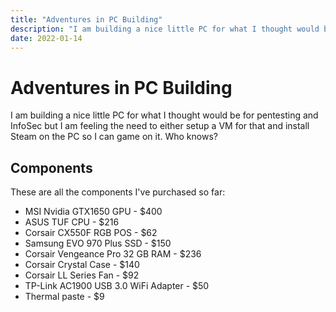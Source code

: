 ```yaml
---
title: "Adventures in PC Building"
description: "I am building a nice little PC for what I thought would be for pentesting and InfoSec but I am feeling the need to either setup a VM for that and install Steam "
date: 2022-01-14
---
```

# Adventures in PC Building

I am building a nice little PC for what I thought would be for pentesting and InfoSec but I am feeling the need to either setup a VM for that and install Steam on the PC so I can game on it. Who knows?

## Components

These are all the components I've purchased so far:


- MSI Nvidia GTX1650 GPU - $400
- ASUS TUF CPU - $216
- Corsair CX550F RGB POS - $62
- Samsung EVO 970 Plus SSD - $150
- Corsair Vengeance Pro 32 GB RAM - $236
- Corsair Crystal Case - $140
- Corsair LL Series Fan - $92
- TP-Link AC1900 USB 3.0 WiFi Adapter - $50
- Thermal paste - $9